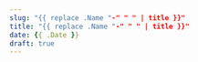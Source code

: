 ```yaml
---
slug: "{{ replace .Name "-" " " | title }}"
title: "{{ replace .Name "-" " " | title }}"
date: {{ .Date }}
draft: true
---
```


